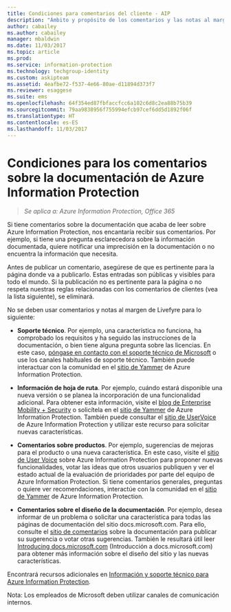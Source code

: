 ```yaml
---
title: Condiciones para comentarios del cliente - AIP
description: "Ámbito y propósito de los comentarios y las notas al margen de Livefyre para la documentación de Azure Information Protection."
author: cabailey
ms.author: cabailey
manager: mbaldwin
ms.date: 11/03/2017
ms.topic: article
ms.prod: 
ms.service: information-protection
ms.technology: techgroup-identity
ms.custom: askipteam
ms.assetid: 4eafbe72-f537-4e66-80ae-d11894d373f7
ms.reviewer: esaggese
ms.suite: ems
ms.openlocfilehash: 64f354ed87fbfaccfcc6a102c6d8c2ea88b75b39
ms.sourcegitcommit: 79aa9838956f755994efcb97cef6dd5d1892f06f
ms.translationtype: HT
ms.contentlocale: es-ES
ms.lasthandoff: 11/03/2017
---
```

# <a name="house-rules-for-comments-on-the-azure-information-protection-documentation"></a>Condiciones para los comentarios sobre la documentación de Azure Information Protection

>*Se aplica a: Azure Information Protection, Office 365*

Si tiene comentarios sobre la documentación que acaba de leer sobre Azure Information Protection, nos encantaría recibir sus comentarios. Por ejemplo, si tiene una pregunta esclarecedora sobre la información documentada, quiere notificar una imprecisión en la documentación o no encuentra la información que necesita. 

Antes de publicar un comentario, asegúrese de que es pertinente para la página donde va a publicarlo. Estas entradas son públicas y visibles para todo el mundo. Si la publicación no es pertinente para la página o no respeta nuestras reglas relacionadas con los comentarios de clientes (vea la lista siguiente), se eliminará.
 
No se deben usar comentarios y notas al margen de Livefyre para lo siguiente:
 
- **Soporte técnico**. Por ejemplo, una característica no funciona, ha comprobado los requisitos y ha seguido las instrucciones de la documentación, o bien tiene alguna pregunta sobre las licencias. En este caso, [póngase en contacto con el soporte técnico de Microsoft](./get-started/information-support.md#to-contact-microsoft-support) o use los canales habituales de soporte técnico. También puede interactuar con la comunidad en el [sitio de Yammer](https://www.yammer.com/AskIPTeam) de Azure Information Protection.

- **Información de hoja de ruta**. Por ejemplo, cuándo estará disponible una nueva versión o se planea la incorporación de una funcionalidad adicional. Para obtener esta información, visite el [blog de Enterprise Mobility + Security](https://blogs.technet.microsoft.com/enterprisemobility/?product=azure-information-protection,azure-rights-management-services) o solicítela en el [sitio de Yammer](https://www.yammer.com/AskIPTeam) de Azure Information Protection. También puede consultar el [sitio de UserVoice](https://msip.uservoice.com) de Azure Information Protection y utilizar este recurso para solicitar nuevas características.

- **Comentarios sobre productos**. Por ejemplo, sugerencias de mejoras para el producto o una nueva característica. En este caso, visite el [sitio de User Voice](https://msip.uservoice.com) sobre Azure Information Protection para proponer nuevas funcionalidades, votar las ideas que otros usuarios publiquen y ver el estado actual de la evaluación de prioridades por parte del equipo de Azure Information Protection. Si tiene comentarios generales, preguntas o quiere ver recomendaciones, interactúe con la comunidad en el [sitio de Yammer](https://www.yammer.com/AskIPTeam) de Azure Information Protection. 

- **Comentarios sobre el diseño de la documentación**. Por ejemplo, desea informar de un problema o solicitar una característica para todas las páginas de documentación del sitio docs.microsoft.com. Para ello, consulte el [sitio de comentarios](https://msdocs.uservoice.com/forums/364242-general-site-feedback) sobre la documentación para publicar su sugerencia o votar otras sugerencias. También le resultará útil leer [Introducing docs.microsoft.com](/teamblog/introducing-docs-microsoft-com/) (Introducción a docs.microsoft.com) para obtener más información sobre el diseño del sitio y las nuevas características.

Encontrará recursos adicionales en [Información y soporte técnico para Azure Information Protection](./get-started/information-support.md). 

Nota: Los empleados de Microsoft deben utilizar canales de comunicación internos.

